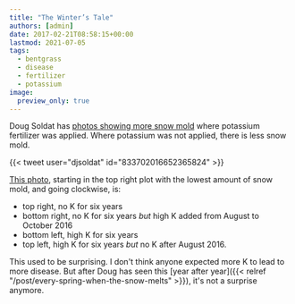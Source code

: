 ```yaml
---
title: "The Winter’s Tale"
authors: [admin]
date: 2017-02-21T08:58:15+00:00
lastmod: 2021-07-05
tags:
  - bentgrass
  - disease
  - fertilizer
  - potassium
image:
  preview_only: true
---
```


Doug Soldat has [photos showing  more snow mold](https://twitter.com/djsoldat/status/833702016652365824) where potassium fertilizer was applied. Where potassium was not applied, there is less snow mold.

{{< tweet user="djsoldat" id="833702016652365824" >}}

[This photo](https://twitter.com/djsoldat/status/833702016652365824), starting in the top right plot with the lowest amount of snow mold, and going clockwise, is:

  * top right, no K for six years
  * bottom right, no K for six years _but_ high K added from August to October 2016
  * bottom left, high K for six years
  * top left, high K for six years _but_ no K after August 2016.

This used to be surprising. I don't think anyone expected more K to lead to more disease. But after Doug has seen this [year after year]({{< relref "/post/every-spring-when-the-snow-melts" >}}), it's not a surprise anymore.
